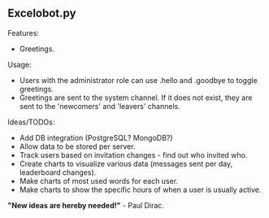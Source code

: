 ## Excelobot.py
Features:
* Greetings.


Usage:
* Users with the administrator role can use .hello and .goodbye to toggle greetings.
* Greetings are sent to the system channel. If it does not exist, they are sent to the 'newcomers' and 'leavers' channels.

Ideas/TODOs:
* Add DB integration (PostgreSQL? MongoDB?)
* Allow data to be stored per server.
* Track users based on invitation changes - find out who invited who.
* Create charts to visualize various data (messages sent per day, leaderboard changes).
* Make charts of most used words for each user.
* Make charts to show the specific hours of when a user is usually active.

**"New ideas are hereby needed!"** - Paul Dirac.
